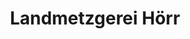 ---
title: "Landmetzgerei Hörr"
url: /reichelsheim-odenwald/landmetzgerei-hoerr/
shop: Metzgerei
---
